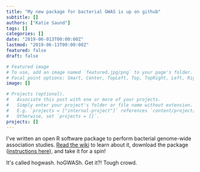 ```yaml
---
title: "My new package for bacterial GWAS is up on github"
subtitle: []
authors: ["Katie Saund"]
tags: []
categories: []
date: "2019-06-013T00:00:00Z"
lastmod: "2019-06-13T00:00:00Z"
featured: false
draft: false

# Featured image
# To use, add an image named `featured.jpg/png` to your page's folder.
# Focal point options: Smart, Center, TopLeft, Top, TopRight, Left, Right, BottomLeft, Bottom, BottomRight
image: []

# Projects (optional).
#   Associate this post with one or more of your projects.
#   Simply enter your project's folder or file name without extension.
#   E.g. `projects = ["internal-project"]` references `content/project/deep-learning/index.md`.
#   Otherwise, set `projects = []`.
projects: []
---
```


I've written an open R software package to perform bacterial genome-wide association studies. [Read the wiki](https://github.com/katiesaund/hogwash/wiki) to learn about it, download the package ([instructions here](https://github.com/katiesaund/hogwash)), and take it for a spin!

It's called hogwash. hoGWASh. Get it?! Tough crowd. 
